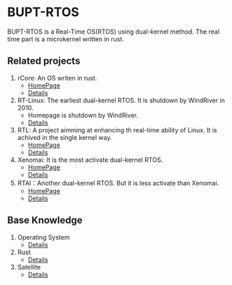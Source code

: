 # BUPT-RTOS

BUPT-RTOS is a Real-Time OS(RTOS) using dual-kernel method. The real time part is a microkernel written in rust.

## Related projects

1. rCore: An OS writen in rust.
    - [HomePage](https://rcore-os.github.io/rCore-Tutorial-Book-v3/)
    - [Details](./related_projects/rCore.md)
2. RT-Linux: The earliest dual-kernel RTOS. It is shutdown by WindRiver in 2010.
    - Homepage is shutdown by WindRiver.
    - [Details](./related_projects/RT-Linux.md)
3. RTL: A project aimming at enhancing th real-time ability of Linux. It is achived in the single kernel way.
    - [HomePage](https://wiki.linuxfoundation.org/realtime/start)
    - [Details](./related_projects/RTL.md)
4. Xenomai: It is the most activate dual-kernel RTOS.
    - [HomePage](https://wiki.linuxfoundation.org/realtime/start)
    - [Details](./related_projects/Xenomai.md)
5. RTAI：Another dual-kernel RTOS. But it is less activate than Xenomai.
    - [HomePage](https://www.rtai.org/)
    - [Details](./related_projects/RTAI.md)

## Base Knowledge

1. Operating System
    - [Details](./operating_system/README.md)
2. Rust
    - [Details](./rust/README.md)
3. Satellite
    - [Details](./satellite/README.md)

